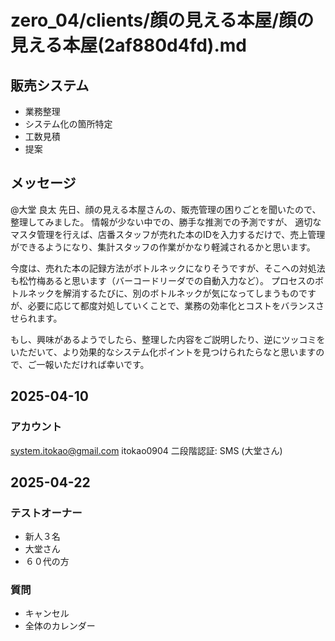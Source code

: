 # zero_04/clients/顔の見える本屋/顔の見える本屋(2af880d4fd).md

## 販売システム
- 業務整理
- システム化の箇所特定
- 工数見積
- 提案

## メッセージ
@大堂 良太
先日、顔の見える本屋さんの、販売管理の困りごとを聞いたので、整理してみました。
情報が少ない中での、勝手な推測での予測ですが、
適切なマスタ管理を行えば、店番スタッフが売れた本のIDを入力するだけで、売上管理ができるようになり、集計スタッフの作業がかなり軽減されるかと思います。

今度は、売れた本の記録方法がボトルネックになりそうですが、そこへの対処法も松竹梅あると思います（バーコードリーダでの自動入力など）。
プロセスのボトルネックを解消するたびに、別のボトルネックが気になってしまうものですが、必要に応じて都度対処していくことで、業務の効率化とコストをバランスさせられます。

もし、興味があるようでしたら、整理した内容をご説明したり、逆にツッコミをいただいて、より効果的なシステム化ポイントを見つけられたらなと思いますので、ご一報いただければ幸いです。

## 2025-04-10
### アカウント
system.itokao@gmail.com
itokao0904
二段階認証: SMS (大堂さん)



## 2025-04-22
### テストオーナー
- 新人３名
- 大堂さん
- ６０代の方

### 質問
- キャンセル
- 全体のカレンダー





